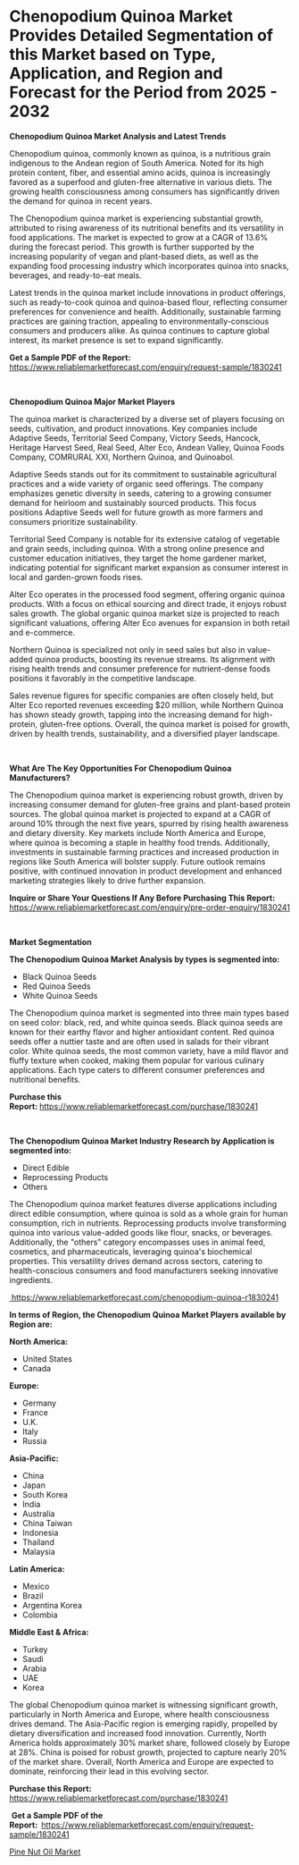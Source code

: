 <p><h1>Chenopodium Quinoa Market Provides Detailed Segmentation of this Market based on Type, Application, and Region and Forecast for the Period from 2025 - 2032</h1></p><p><strong>Chenopodium Quinoa Market Analysis and Latest Trends</strong></p>
<p><p>Chenopodium quinoa, commonly known as quinoa, is a nutritious grain indigenous to the Andean region of South America. Noted for its high protein content, fiber, and essential amino acids, quinoa is increasingly favored as a superfood and gluten-free alternative in various diets. The growing health consciousness among consumers has significantly driven the demand for quinoa in recent years.</p><p>The Chenopodium quinoa market is experiencing substantial growth, attributed to rising awareness of its nutritional benefits and its versatility in food applications. The market is expected to grow at a CAGR of 13.6% during the forecast period. This growth is further supported by the increasing popularity of vegan and plant-based diets, as well as the expanding food processing industry which incorporates quinoa into snacks, beverages, and ready-to-eat meals.</p><p>Latest trends in the quinoa market include innovations in product offerings, such as ready-to-cook quinoa and quinoa-based flour, reflecting consumer preferences for convenience and health. Additionally, sustainable farming practices are gaining traction, appealing to environmentally-conscious consumers and producers alike. As quinoa continues to capture global interest, its market presence is set to expand significantly.</p></p>
<p><strong>Get a Sample PDF of the Report:&nbsp;</strong> <a href="https://www.reliablemarketforecast.com/enquiry/request-sample/1830241?utm_campaign=1900&utm_medium=2&utm_source=Github&utm_content=ia&utm_term=15022025&utm_id=chenopodium-quinoa">https://www.reliablemarketforecast.com/enquiry/request-sample/1830241</a></p>
<p>&nbsp;</p>
<p><strong>Chenopodium Quinoa Major Market Players</strong></p>
<p><p>The quinoa market is characterized by a diverse set of players focusing on seeds, cultivation, and product innovations. Key companies include Adaptive Seeds, Territorial Seed Company, Victory Seeds, Hancock, Heritage Harvest Seed, Real Seed, Alter Eco, Andean Valley, Quinoa Foods Company, COMRURAL XXI, Northern Quinoa, and Quinoabol.</p><p>Adaptive Seeds stands out for its commitment to sustainable agricultural practices and a wide variety of organic seed offerings. The company emphasizes genetic diversity in seeds, catering to a growing consumer demand for heirloom and sustainably sourced products. This focus positions Adaptive Seeds well for future growth as more farmers and consumers prioritize sustainability.</p><p>Territorial Seed Company is notable for its extensive catalog of vegetable and grain seeds, including quinoa. With a strong online presence and customer education initiatives, they target the home gardener market, indicating potential for significant market expansion as consumer interest in local and garden-grown foods rises.</p><p>Alter Eco operates in the processed food segment, offering organic quinoa products. With a focus on ethical sourcing and direct trade, it enjoys robust sales growth. The global organic quinoa market size is projected to reach significant valuations, offering Alter Eco avenues for expansion in both retail and e-commerce.</p><p>Northern Quinoa is specialized not only in seed sales but also in value-added quinoa products, boosting its revenue streams. Its alignment with rising health trends and consumer preference for nutrient-dense foods positions it favorably in the competitive landscape.</p><p>Sales revenue figures for specific companies are often closely held, but Alter Eco reported revenues exceeding $20 million, while Northern Quinoa has shown steady growth, tapping into the increasing demand for high-protein, gluten-free options. Overall, the quinoa market is poised for growth, driven by health trends, sustainability, and a diversified player landscape.</p></p>
<p>&nbsp;</p>
<p><strong>What Are The Key Opportunities For Chenopodium Quinoa Manufacturers?</strong></p>
<p><p>The Chenopodium quinoa market is experiencing robust growth, driven by increasing consumer demand for gluten-free grains and plant-based protein sources. The global quinoa market is projected to expand at a CAGR of around 10% through the next five years, spurred by rising health awareness and dietary diversity. Key markets include North America and Europe, where quinoa is becoming a staple in healthy food trends. Additionally, investments in sustainable farming practices and increased production in regions like South America will bolster supply. Future outlook remains positive, with continued innovation in product development and enhanced marketing strategies likely to drive further expansion.</p></p>
<p><strong>Inquire or Share Your Questions If Any Before Purchasing This Report:</strong> <a href="https://www.reliablemarketforecast.com/enquiry/pre-order-enquiry/1830241?utm_campaign=1900&utm_medium=2&utm_source=Github&utm_content=ia&utm_term=15022025&utm_id=chenopodium-quinoa">https://www.reliablemarketforecast.com/enquiry/pre-order-enquiry/1830241</a></p>
<p>&nbsp;</p>
<p><strong>Market Segmentation</strong></p>
<p><strong>The Chenopodium Quinoa Market Analysis by types is segmented into:</strong></p>
<p><ul><li>Black Quinoa Seeds</li><li>Red Quinoa Seeds</li><li>White Quinoa Seeds</li></ul></p>
<p><p>The Chenopodium quinoa market is segmented into three main types based on seed color: black, red, and white quinoa seeds. Black quinoa seeds are known for their earthy flavor and higher antioxidant content. Red quinoa seeds offer a nuttier taste and are often used in salads for their vibrant color. White quinoa seeds, the most common variety, have a mild flavor and fluffy texture when cooked, making them popular for various culinary applications. Each type caters to different consumer preferences and nutritional benefits.</p></p>
<p><strong>Purchase this Report:&nbsp;</strong><a href="https://www.reliablemarketforecast.com/purchase/1830241?utm_campaign=1900&utm_medium=2&utm_source=Github&utm_content=ia&utm_term=15022025&utm_id=chenopodium-quinoa">https://www.reliablemarketforecast.com/purchase/1830241</a></p>
<p>&nbsp;</p>
<p><strong>The Chenopodium Quinoa Market Industry Research by Application is segmented into:</strong></p>
<p><ul><li>Direct Edible</li><li>Reprocessing Products</li><li>Others</li></ul></p>
<p><p>The Chenopodium quinoa market features diverse applications including direct edible consumption, where quinoa is sold as a whole grain for human consumption, rich in nutrients. Reprocessing products involve transforming quinoa into various value-added goods like flour, snacks, or beverages. Additionally, the "others" category encompasses uses in animal feed, cosmetics, and pharmaceuticals, leveraging quinoa's biochemical properties. This versatility drives demand across sectors, catering to health-conscious consumers and food manufacturers seeking innovative ingredients.</p></p>
<p><a href="https://www.reliablemarketforecast.com/chenopodium-quinoa-r1830241?utm_campaign=1900&utm_medium=2&utm_source=Github&utm_content=ia&utm_term=15022025&utm_id=chenopodium-quinoa">&nbsp;https://www.reliablemarketforecast.com/chenopodium-quinoa-r1830241</a></p>
<p><strong>In terms of Region, the Chenopodium Quinoa Market Players available by Region are:</strong></p>
<p>
    <p> <strong> North America: </strong>
        <ul>
            <li>United States</li>
            <li>Canada</li>
        </ul>
        </p> 
    <p> <strong> Europe: </strong>
        <ul>
            <li>Germany</li>
            <li>France</li>
            <li>U.K.</li>
            <li>Italy</li>
            <li>Russia</li>
        </ul>
        </p> 
    <p> <strong> Asia-Pacific: </strong>
        <ul>
            <li>China</li>
            <li>Japan</li>
            <li>South Korea</li>
            <li>India</li>
            <li>Australia</li>
            <li>China Taiwan</li>
            <li>Indonesia</li>
            <li>Thailand</li>
            <li>Malaysia</li>
        </ul>
        </p> 
    <p> <strong> Latin America: </strong>
        <ul>
            <li>Mexico</li>
            <li>Brazil</li>
            <li>Argentina Korea</li>
            <li>Colombia</li>
        </ul>
        </p> 
    <p> <strong> Middle East & Africa: </strong>
        <ul>
            <li>Turkey</li>
            <li>Saudi</li>
            <li>Arabia</li>
            <li>UAE</li>
            <li>Korea</li>
        </ul>
    </p>
    </p>
<p><p>The global Chenopodium quinoa market is witnessing significant growth, particularly in North America and Europe, where health consciousness drives demand. The Asia-Pacific region is emerging rapidly, propelled by dietary diversification and increased food innovation. Currently, North America holds approximately 30% market share, followed closely by Europe at 28%. China is poised for robust growth, projected to capture nearly 20% of the market share. Overall, North America and Europe are expected to dominate, reinforcing their lead in this evolving sector.</p></p>
<p><strong>Purchase this Report: </strong><a href="https://www.reliablemarketforecast.com/purchase/1830241?utm_campaign=1900&utm_medium=2&utm_source=Github&utm_content=ia&utm_term=15022025&utm_id=chenopodium-quinoa">https://www.reliablemarketforecast.com/purchase/1830241</a></p>
<p>&nbsp;<strong>Get a Sample PDF of the Report:&nbsp;&nbsp;</strong><a href="https://www.reliablemarketforecast.com/enquiry/request-sample/1830241?utm_campaign=1900&utm_medium=2&utm_source=Github&utm_content=ia&utm_term=15022025&utm_id=chenopodium-quinoa">https://www.reliablemarketforecast.com/enquiry/request-sample/1830241</a></p>
<p><strong></strong></p>
<p><p><a href="https://github.com/santosh758595/Market-Research-Report-List-7/blob/main/pine-nut-oil-market.md?utm_campaign=1900&utm_medium=2&utm_source=Github&utm_content=ia&utm_term=15022025&utm_id=chenopodium-quinoa">Pine Nut Oil Market</a></p></p>